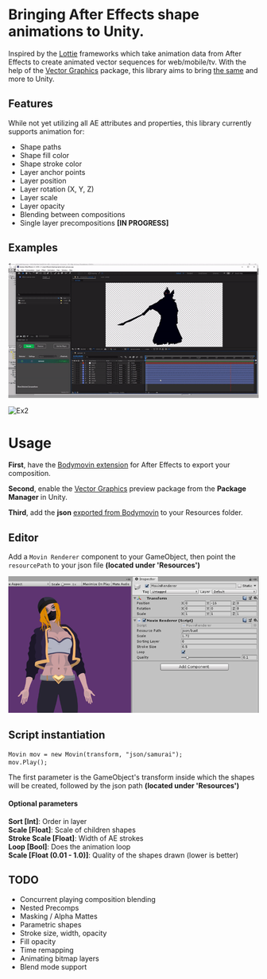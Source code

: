 # Bringing After Effects shape animations to Unity.

Inspired by the [Lottie](https://github.com/airbnb/lottie-web) frameworks which take animation data from After Effects to create animated vector sequences for web/mobile/tv. With the help of the [Vector Graphics](https://docs.unity3d.com/Packages/com.unity.vectorgraphics@1.0/manual/index.html) package, this library aims to bring [the same](https://www.lottiefiles.com/) and more to Unity.

## Features

While not yet utilizing all AE attributes and properties, this library currently supports animation for: 

- Shape paths
- Shape fill color
- Shape stroke color
- Layer anchor points
- Layer position
- Layer rotation (X, Y, Z)
- Layer scale
- Layer opacity 
- Blending between compositions
- Single layer precompositions **[IN PROGRESS]**



## Examples

![Ex1](gifs/samurai.gif)

![Ex2](gifs/game.gif)



# Usage

**First**, have the [Bodymovin extension](https://creative.adobe.com/addons/products/12557) for After Effects to export your composition.

**Second**, enable the [Vector Graphics](https://docs.unity3d.com/Packages/com.unity.vectorgraphics@1.0/manual/index.html) preview package from the **Package Manager** in Unity.

**Third**, add the **json** [exported from Bodymovin](https://www.youtube.com/watch?v=5XMUJdjI0L8) to your Resources folder. 


## Editor

Add a `Movin Renderer` component to your GameObject, then point the `resourcePath` to your json file **(located under 'Resources')**

![Ex](gifs/renderer.png)


## Script instantiation

```
Movin mov = new Movin(transform, "json/samurai");
mov.Play();
```

The first parameter is the GameObject's transform inside which the shapes will be created, followed by the json path **(located under 'Resources')**


#### Optional parameters

**Sort [Int]**: Order in layer  
**Scale [Float]**: Scale of children shapes  
**Stroke Scale [Float]**: Width of AE strokes  
**Loop [Bool]**: Does the animation loop  
**Scale [Float (0.01 - 1.0)]**: Quality of the shapes drawn (lower is better)  


## TODO

- Concurrent playing composition blending
- Nested Precomps
- Masking / Alpha Mattes
- Parametric shapes
- Stroke size, width, opacity
- Fill opacity
- Time remapping
- Animating bitmap layers
- Blend mode support